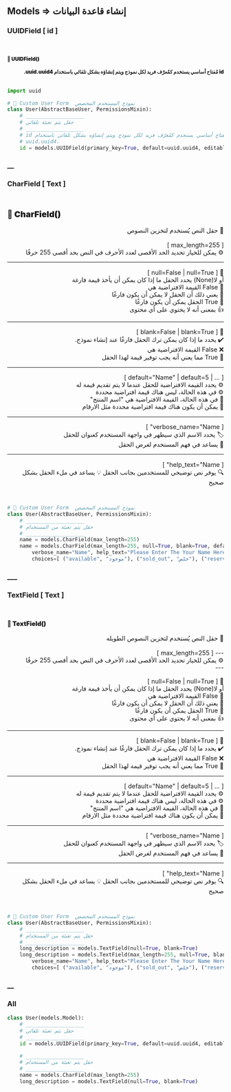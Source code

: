 ## Models => إنشاء قاعدة البيانات

### UUIDField [ id ]

<div style="font-size:1.2vw; padding: 2rem 0 0 0; font-weight: 900;">
  📝 UUIDField()
</div>

<div dir="rtl" style="font-size:1.2vw; padding: 1rem 0; font-weight: 900;">
  id مُفتاح أساسي يستخدم كمُعرّف فريد لكل نموذج ويتم إنشاؤه بشكل تلقائي باستخدام
  uuid.uuid4.
</div>

```python
import uuid

# 🧑 Custom User Form  نموذج المستخدم المخصص
class User(AbstractBaseUser, PermissionsMixin):
    # ___________________
    # حقل يتم تعبئة تلقائي
    # ___________________
    # id مُفتاح أساسي يستخدم كمُعرّف فريد لكل نموذج ويتم إنشاؤه بشكل تلقائي باستخدام
    # uuid.uuid4.
    id = models.UUIDField(primary_key=True, default=uuid.uuid4, editable=False)
```

### \_\_

### CharField [ Text ]

<div style="font-size: 2vw; padding: 2rem 0 0 0; font-weight: 900;">
  📝 CharField()
</div>

<div dir="rtl" style="font-size:1.5vw; padding: 0 0 1rem 0; ">
  <br>
  🌾 حقل النص يُستخدم لتخزين النصوص
  <br>
  <br>
  [ max_length=255 ]
  <br>
  ⚙️ يمكن للخيار تحديد الحد الأقصى لعدد الأحرف في النص بحد أقصى 255 حرفًا
  <br>
  
  ___________________________________

📝 [ null=False | null=True ]
<br>
أو لا(None) يحدد الحقل ما إذا كان يمكن أن يأخذ قيمة فارغة
<br>
📌 False القيمة الافتراضية هي
<br>
💭 يعني ذلك أن الحقل لا يمكن أن يكون فارغًا
<br>
🌟 True الحقل يمكن أن يكون فارغًا
<br>
👍 بمعنى أنه لا يحتوي على أي محتوى
<br>

---

📝 [ blank=False | blank=True ]
<br>
✔️ يحدد ما إذا كان يمكن ترك الحقل فارغًا عند إنشاء نموذج.
<br>
❌ False القيمة الافتراضية هي
<br>
💭 True مما يعني أنه يجب توفير قيمة لهذا الحقل
<br>

---

[ ... | default="Name" | default=5 ]
<br>
⚙️ يحدد القيمة الافتراضية للحقل عندما لا يتم تقديم قيمة له
<br>
⚙️ في هذه الحالة، ليس هناك قيمة افتراضية محددة
<br>
📌 في هذه الحالة، القيمة الافتراضية هي "اسم المنتج"
<br>
🌟 يمكن أن يكون هناك قيمة افتراضية محددة مثل الارقام
<br>

---

[ verbose_name="Name" ]
<br>
🏷️ يحدد الاسم الذي سيظهر في واجهة المستخدم كعنوان للحقل
<br>
🤔 يساعد في فهم المستخدم لغرض الحقل
<br>

---

[ help_text="Name" ]
<br>
🔍 يوفر نص توضيحي للمستخدمين بجانب الحقل
💡 يساعد في ملء الحقل بشكل صحيح

</div>

```python
# 🧑 Custom User Form  نموذج المستخدم المخصص
class User(AbstractBaseUser, PermissionsMixin):
    # ___________________
    # حقل يتم تعبئة من المستخدام
    # ___________________
    name = models.CharField(max_length=255)
    name = models.CharField(max_length=255, null=True, blank=True, default="Name",
        verbose_name="Name", help_text="Please Enter The Your Name Here",
        choices=[ ("available", "موجود"), ("sold_out", "خلص"), ("reserved", "محجوز"),],)
```

### \_\_\_

### TextField [ Text ]

<div style="font-size:1.5vw; padding: 2rem 0 0 0; font-weight: 900;">
  📝 TextField()
</div>

<div dir="rtl" style="font-size:1.5vw; padding: 0 0 1rem 0; ">
  <br>
  🌾 حقل النص يُستخدم لتخزين النصوص الطويله
  <br>
  <br>
  ---
  [ max_length=255 ]
  <br>
  ⚙️ يمكن للخيار تحديد الحد الأقصى لعدد الأحرف في النص بحد أقصى 255 حرفًا
  <br>
  ---

📝 [ null=False | null=True ]
<br>
أو لا(None) يحدد الحقل ما إذا كان يمكن أن يأخذ قيمة فارغة
<br>
📌 False القيمة الافتراضية هي
<br>
💭 يعني ذلك أن الحقل لا يمكن أن يكون فارغًا
<br>
🌟 True الحقل يمكن أن يكون فارغًا
<br>
👍 بمعنى أنه لا يحتوي على أي محتوى
<br>

---

📝 [ blank=False | blank=True ]
<br>
✔️ يحدد ما إذا كان يمكن ترك الحقل فارغًا عند إنشاء نموذج.
<br>
❌ False القيمة الافتراضية هي
<br>
💭 True مما يعني أنه يجب توفير قيمة لهذا الحقل
<br>

---

[ ... | default="Name" | default=5 ]
<br>
⚙️ يحدد القيمة الافتراضية للحقل عندما لا يتم تقديم قيمة له
<br>
⚙️ في هذه الحالة، ليس هناك قيمة افتراضية محددة
<br>
📌 في هذه الحالة، القيمة الافتراضية هي "اسم المنتج"
<br>
🌟 يمكن أن يكون هناك قيمة افتراضية محددة مثل الارقام
<br>

---

[ verbose_name="Name" ]
<br>
🏷️ يحدد الاسم الذي سيظهر في واجهة المستخدم كعنوان للحقل
<br>
🤔 يساعد في فهم المستخدم لغرض الحقل
<br>

---

[ help_text="Name" ]
<br>
🔍 يوفر نص توضيحي للمستخدمين بجانب الحقل
💡 يساعد في ملء الحقل بشكل صحيح

</div>

```python
# 🧑 Custom User Form  نموذج المستخدم المخصص
class User(AbstractBaseUser, PermissionsMixin):
    # ___________________
    # حقل يتم تعبئة من المستخدام
    # ___________________
    long_description = models.TextField(null=True, blank=True)
    long_description = models.TextField(max_length=255, null=True, blank=True, default="Name",
        verbose_name="Name", help_text="Please Enter The Your Name Here",
        choices=[ ("available", "موجود"), ("sold_out", "خلص"), ("reserved", "محجوز"),],)
```

### \_\_

### All

```python
class User(models.Model):
    # ___________________
    # حقل يتم تعبئة تلقائي
    # ___________________
    id = models.UUIDField(primary_key=True, default=uuid.uuid4, editable=False)

    # ___________________
    # حقل يتم تعبئة من المستخدام
    # ___________________
    name = models.CharField(max_length=255)
    long_description = models.TextField(null=True, blank=True)
```

